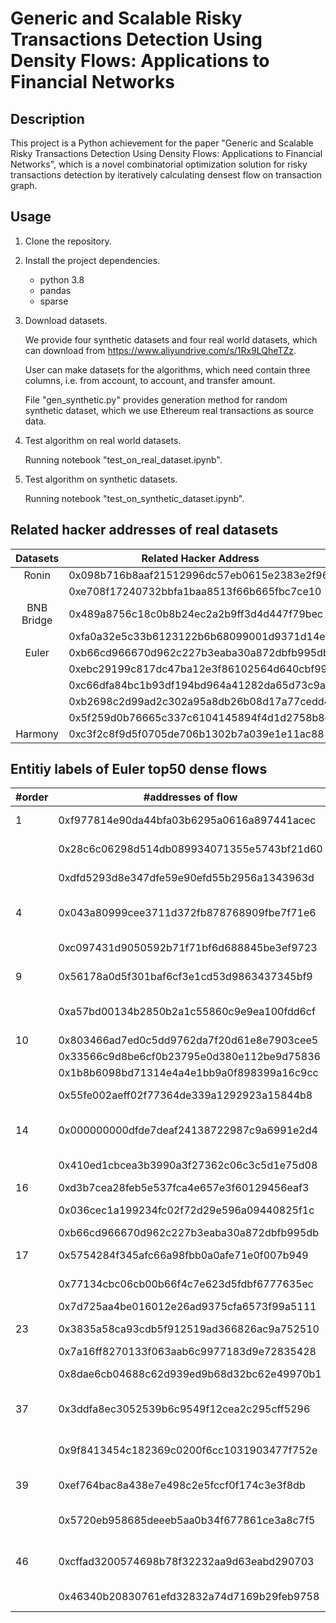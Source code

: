 # Generic and Scalable Risky Transactions Detection Using Density Flows: Applications to Financial Networks

## Description
This project is a Python achievement for the paper "Generic and Scalable Risky Transactions Detection Using Density Flows: Applications to Financial Networks", which is a novel combinatorial optimization solution for risky transactions detection by iteratively calculating densest flow on transaction graph. 

## Usage
1. Clone the repository. 

2. Install the project dependencies.

    - python 3.8
    - pandas
    - sparse

2. Download datasets. 

    We provide four synthetic datasets and four real world datasets, which can download from https://www.aliyundrive.com/s/1Rx9LQheTZz. 
    
    User can make datasets for the algorithms, which need contain three columns, i.e. from account, to account, and transfer amount. 
    
    File "gen_synthetic.py" provides generation method for random synthetic dataset, which we use Ethereum real transactions as source data.

3. Test algorithm on real world datasets.

    Running notebook "test_on_real_dataset.ipynb".

4. Test algorithm on synthetic datasets.
    
    Running notebook "test_on_synthetic_dataset.ipynb".

## Related hacker addresses of real datasets

|    Datasets   | Related Hacker Address                     |
|:----------:|--------------------------------------------|
|    Ronin   | 0x098b716b8aaf21512996dc57eb0615e2383e2f96 |
|            | 0xe708f17240732bbfa1baa8513f66b665fbc7ce10 |
| BNB Bridge | 0x489a8756c18c0b8b24ec2a2b9ff3d4d447f79bec |
|            | 0xfa0a32e5c33b6123122b6b68099001d9371d14e9 |
|    Euler   | 0xb66cd966670d962c227b3eaba30a872dbfb995db |
|            | 0xebc29199c817dc47ba12e3f86102564d640cbf99 |
|            | 0xc66dfa84bc1b93df194bd964a41282da65d73c9a |
|            | 0xb2698c2d99ad2c302a95a8db26b08d17a77cedd4 |
|            | 0x5f259d0b76665c337c6104145894f4d1d2758b8c |
|   Harmony  | 0xc3f2c8f9d5f0705de706b1302b7a039e1e11ac88 |

## Entitiy labels of Euler top50 dense flows

| #order | #addresses of flow                         | type     | entity label                                 |
|--------|--------------------------------------------|----------|----------------------------------------------|
|    1   | 0xf977814e90da44bfa03b6295a0616a897441acec | address  | Binance Exchange Cold Wallet                 |
|        | 0x28c6c06298d514db089934071355e5743bf21d60 | address  | Binance Exchange Deposit Address             |
|        | 0xdfd5293d8e347dfe59e90efd55b2956a1343963d | address  | Binance Exchange Withdraw Address            |
|    4   | 0x043a80999cee3711d372fb878768909fbe7f71e6 | address  | Binance Exchange Industry Recovery Intiative |
|        | 0xc097431d9050592b71f71bf6d688845be3ef9723 | address  | GOPAX Exchange Address                       |
|    9   | 0x56178a0d5f301baf6cf3e1cd53d9863437345bf9 | address  | Nomad White-Hat Hacker                       |
|        | 0xa57bd00134b2850b2a1c55860c9e9ea100fdd6cf | contract | Maximize Extractable Value Bot               |
|   10   | 0x803466ad7ed0c5dd9762da7f20d61e8e7903cee5 | address  | Unknown                                      |
|        | 0x33566c9d8be6cf0b23795e0d380e112be9d75836 | address  | Fund Institutions                            |
|        | 0x1b8b6098bd71314e4a4e1bb9a0f898399a16c9cc | contract | Unknown                                      |
|        | 0x55fe002aeff02f77364de339a1292923a15844b8 | address  | Circle(Issuer of Stable Coin USDC)           |
|   14   | 0x000000000dfde7deaf24138722987c9a6991e2d4 | contract | Maximize Extractable Value Bot               |
|        | 0x410ed1cbcea3b3990a3f27362c06c3c5d1e75d08 | address  | Binance Exchange User                        |
|   16   | 0xd3b7cea28feb5e537fca4e657e3f60129456eaf3 | contract | Unknown                                      |
|        | 0x036cec1a199234fc02f72d29e596a09440825f1c | contract | Euler Exploit Contract                       |
|        | 0xb66cd966670d962c227b3eaba30a872dbfb995db | address  | Euler Hacker                                 |
|   17   | 0x5754284f345afc66a98fbb0a0afe71e0f007b949 | address  | Tether Treasury Address                      |
|        | 0x77134cbc06cb00b66f4c7e623d5fdbf6777635ec | address  | Bitfinex Exchange Deposit Address            |
|        | 0x7d725aa4be016012e26ad9375cfa6573f99a5111 | contract | Unknown                                      |
|   23   | 0x3835a58ca93cdb5f912519ad366826ac9a752510 | token20  | FraxlendV1(Lending Platform)                 |
|        | 0x7a16ff8270133f063aab6c9977183d9e72835428 | address  | CRV Token Founder                            |
|        | 0x8dae6cb04688c62d939ed9b68d32bc62e49970b1 | token20  | Aave Interest Bearing CRV                    |
|   37   | 0x3ddfa8ec3052539b6c9549f12cea2c295cff5296 | address  | Justin Sun(TRON Blockchain Founder)          |
|        | 0x9f8413454c182369c0200f6cc1031903477f752e | address  | Justin Sun(TRON Blockchain Founder)          |
|   39   | 0xef764bac8a438e7e498c2e5fccf0f174c3e3f8db | address  | Blurr(Refund Coin Founder)                   |
|        | 0x5720eb958685deeeb5aa0b34f677861ce3a8c7f5 | contract | Defi Uniswap V3 Liquidity Pool(USDP/USDC)    |
|   46   | 0xcffad3200574698b78f32232aa9d63eabd290703 | address  | Crypto.com. Exchange Deposit Address         |
|        | 0x46340b20830761efd32832a74d7169b29feb9758 | address  | Crypto.com Exchange Address                  |